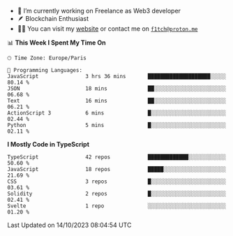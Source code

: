 - 🔭 I’m currently working on Freelance as Web3 developer
- 🪶 Blockchain Enthusiast
- 👨‍💻 You can visit my [website](https://f1tch.xyz) or contact me on [`f1tch@proton.me`](mailto:f1tch@proton.me)

<!--START_SECTION:waka-->
📊 **This Week I Spent My Time On** 

```text
🕑︎ Time Zone: Europe/Paris

💬 Programming Languages: 
JavaScript               3 hrs 36 mins       ████████████████████░░░░░   80.14 % 
JSON                     18 mins             ██░░░░░░░░░░░░░░░░░░░░░░░   06.68 % 
Text                     16 mins             ██░░░░░░░░░░░░░░░░░░░░░░░   06.21 % 
ActionScript 3           6 mins              █░░░░░░░░░░░░░░░░░░░░░░░░   02.44 % 
Python                   5 mins              █░░░░░░░░░░░░░░░░░░░░░░░░   02.11 % 
```

**I Mostly Code in TypeScript** 

```text
TypeScript               42 repos            █████████████░░░░░░░░░░░░   50.60 % 
JavaScript               18 repos            █████░░░░░░░░░░░░░░░░░░░░   21.69 % 
CSS                      3 repos             █░░░░░░░░░░░░░░░░░░░░░░░░   03.61 % 
Solidity                 2 repos             █░░░░░░░░░░░░░░░░░░░░░░░░   02.41 % 
Svelte                   1 repo              ░░░░░░░░░░░░░░░░░░░░░░░░░   01.20 % 
```




 Last Updated on 14/10/2023 08:04:54 UTC
<!--END_SECTION:waka-->
